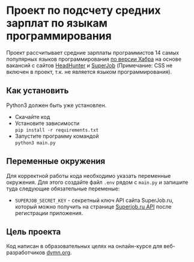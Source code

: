 # Проект по подсчету средних зарплат по языкам программирования

Проект рассчитывает средние зарплаты программистов 14 самых популярных языков программирования [по версии Хабра](https://habr.com/ru/post/310262/) на основе вакансий с сайтов [HeadHunter](https://hh.ru/) и [SuperJob](https://www.superjob.ru/) (Примечание: CSS не включен в проект, т.к. не является языком программирования).

## Как установить

Python3 должен быть уже установлен.
* Скачайте код
* Установите зависимости  
```pip install -r requirements.txt```
* Запустите программу командой  
```python3 main.py```

## Переменные окружения

Для корректной работы кода необходимо указать переменные окружения. Для этого создайте файл `.env` рядом с `main.py` и запишите туда следующие обязательные переменые:
* `SUPERJOB_SECRET_KEY` - секретный ключ API сайта SuperJob.ru, который можно получить на странице [Superjob.ru API](https://api.superjob.ru/) после регистрации приложения.

## Цель проекта

Код написан в образовательных целях на онлайн-курсе для веб-разработчиков [dvmn.org](https://dvmn.org/).
